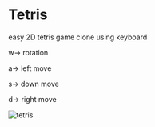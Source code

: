 # Tetris
easy 2D tetris game clone using keyboard

w-> rotation 

a-> left move

s-> down move

d-> right move



![tetris](https://user-images.githubusercontent.com/43480749/106463816-ee495a00-64a8-11eb-9c97-02238c710d3e.gif)
